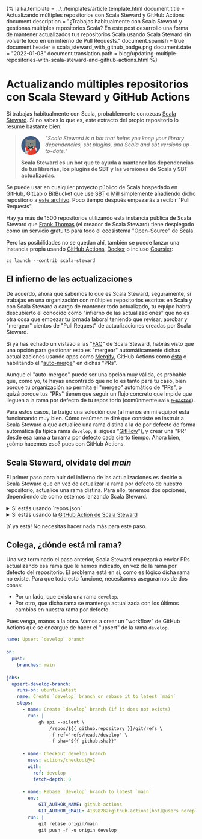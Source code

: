 {%
	laika.template = ../../templates/article.template.html
	document.title = Actualizando múltiples repositorios con Scala Steward y GitHub Actions
    document.description = "¿Trabajas habitualmente con Scala Steward y gestionas múltiples repositorios Scala? En este post desarrollo una forma de mantener actualizados tus repositorios Scala usando Scala Steward sin volverte loco en un infierno de Pull Requests."
	document.spanish = true
    document.header = scala_steward_with_github_badge.png
    document.date = "2022-01-03"
    document.translation.path = blog/updating-multiple-repositories-with-scala-steward-and-github-actions.html
%}

# Actualizando múltiples repositorios con Scala Steward y GitHub Actions

Si trabajas habitualmente con Scala, probablemente conozcas [Scala Steward](https://github.com/scala-steward-org/scala-steward). Si no sabes lo que es, este extracto del propio repositorio lo resume bastante bien:

> <img src="../../images/scala_steward_avatar.png" width="50" style="float:left; margin: .2em 1em 0 0">
> 
> _"Scala Steward is a bot that helps you keep your library dependencies, sbt plugins, and Scala and sbt versions up-to-date."_
> 
> **Scala Steward es un bot que te ayuda a mantener las dependencias de tus librerías, los plugins de SBT y las versiones de Scala y SBT actualizadas.**

Se puede usar en cualquier proyecto público de Scala hospedado en GitHub, GitLab o BitBucket que use [SBT](https://www.scala-sbt.org) o [Mill](https://com-lihaoyi.github.io/mill/mill/Intro_to_Mill.html) simplemente añadiendo dicho repositorio a [este archivo](https://github.com/scala-steward-org/repos/blob/main/repos-github.md). Poco tiempo después empezarás a recibir "Pull Requests".

Hay ya más de 1500 repositorios utilizando esta instancia pública de Scala Steward que [Frank Thomas](https://github.com/fthomas) (el creador de Scala Steward) tiene desplegado como un servicio gratuito para todo el ecosistema "Open-Source" de Scala.

Pero las posibilidades no se quedan ahí, también se puede lanzar una instancia propia usando [GitHub Actions](https://github.com/scala-steward-org/scala-steward-action), [Docker](https://hub.docker.com/r/fthomas/scala-steward/) o incluso [Coursier](https://get-coursier.io):

```language-bash
cs launch --contrib scala-steward
```

## El infierno de las actualizaciones

De acuerdo, ahora que sabemos lo que es Scala Steward, seguramente, si trabajas en una organización con múltiples repositorios escritos en Scala y con Scala Steward a cargo de mantener todo actualizado, tu equipo habrá descubierto el conocido como "infierno de las actualizaciones" que no es otra cosa que empezar tu jornada laboral teniendo que revisar, aprobar y "mergear" cientos de "Pull Request" de actualizaciones creadas por Scala Steward.

Si ya has echado un vistazo a las "[FAQ](https://github.com/scala-steward-org/scala-steward/blob/master/docs/faq.md#how-can-scala-stewards-prs-be-merged-automatically)" de Scala Steward, habrás visto que una opción para gestionar esto es "mergear" automáticamente dichas actualizaciones usando apps como [Mergify](https://mergify.com), GitHub Actions como [ésta](https://github.com/marketplace/actions/merge-dependency-update-prs) o habilitando el "[auto-merge](https://docs.github.com/es/pull-requests/collaborating-with-pull-requests/incorporating-changes-from-a-pull-request/automatically-merging-a-pull-request)" en dichas "PRs".

Aunque el "auto-mergeo" puede ser una opción muy válida, es probable que, como yo, te hayas encontrado que no lo es tanto para tu caso, bien porque tu organización no permita el "mergeo" automático de "PRs", o quizá porque tus "PRs" tienen que seguir un flujo concreto que impide que lleguen a la rama por defecto de tu repositorio (comúnmente `main` [<del>o `master`</del>](https://twitter.com/mislav/status/1270388510684598272)).

Para estos casos, te traigo una solución que (al menos en mi equipo) está funcionando muy bien. Cómo resúmen te diré que consiste en instruir a Scala Steward a que actualice una rama distina a la de por defecto de forma automática (la típica rama `develop`, si sigues "[GitFlow](https://nvie.com/posts/a-successful-git-branching-model/)"), y crear una "PR" desde esa rama a tu rama por defecto cada cierto tiempo. Ahora bien, ¿cómo hacemos eso? pues con GitHub Actions.

## Scala Steward, olvídate del _main_

El primer paso para huir del infierno de las actualizaciones es decirle a Scala Steward que en vez de actualizar la rama por defecto de nuestro repositorio, actualice una rama distina. Para ello, tenemos dos opciones, dependiendo de como estemos lanzando Scala Steward.

<details><summary>Si estás usando `repos.json`</summary>

<p>Localiza la línea correspondiente a tu repositorio y añade <code>:rama</code> detrás.</p>
<pre>- miorganizacion/mirepo:develop</pre>

</details>

<details><summary>Si estás usando la <a href="https://github.com/scala-steward-org/scala-steward-action" target="_blank" rel="external">GitHub Action de Scala Steward</a></summary>

<p>Añade un nuevo parámetro <code>branches</code> a la acción con el nombre de la rama a actualizar.</p>
<pre>
- name: Launch Scala Steward
  uses: scala-steward-org/scala-steward-action@v2
  with:
    github-token: ${{ github.token }}
    branches: develop
</pre>

</details>

¡Y ya está! No necesitas hacer nada más para este paso.

## Colega, ¿dónde está mi rama?

Una vez terminado el paso anterior, Scala Steward empezará a enviar PRs actualizando esa rama que le hemos indicado, en vez de la rama por defecto del repositorio. El problema está en si, como es lógico dicha rama no existe. Para que todo esto funcione, necesitamos asegurarnos de dos cosas:

- Por un lado, que exista una rama `develop`.
- Por otro, que dicha rama se mantenga actualizada con los últimos cambios en nuestra rama por defecto.

Pues venga, manos a la obra. Vamos a crear un "workflow" de GitHub Actions que se encargue de hacer el "upsert" de la rama `develop`.

```yml
name: Upsert `develop` branch

on:
  push:
    branches: main

jobs:
  upsert-develop-branch:
    runs-on: ubuntu-latest
    name: Create `develop` branch or rebase it to latest `main`
    steps:
      - name: Create `develop` branch (if it does not exists)
        run: |
            gh api --silent \
                /repos/${{ github.repository }}/git/refs \
                -f ref="refs/heads/develop" \
                -f sha="${{ github.sha}}"

      - name: Checkout develop branch
        uses: actions/checkout@v2
        with:
          ref: develop
          fetch-depth: 0

      - name: Rebase `develop` branch to latest `main`
        env:
            GIT_AUTHOR_NAME: github-actions
            GIT_AUTHOR_EMAIL: 41898282+github-actions[bot]@users.noreply.github.com
        run: |
            git rebase origin/main
            git push -f -u origin develop
```